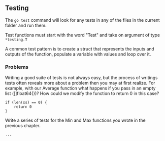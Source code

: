 ## Testing

The `go test` command will look for any tests in 
any of the files in the current folder and run them.

Test functions must start with the word "Test"
and take on argument of type `*testing.T`

A common test pattern is to create a struct that represents the inputs and 
outputs of the function, populate a variable with values and loop over it.


### Problems

Writing a good suite of tests is not always easy, but the process of writings 
tests often reveals more about a problem then you may at first realize. 
For example, with our Average function what happens if you pass in an 
empty list ([]float64{})? 
How could we modify the function to return 0 in this case?

	if (len(xs) == 0) {
		return 0
	}

Write a series of tests for the Min and Max 
functions you wrote in the previous chapter.

    ...
    
    